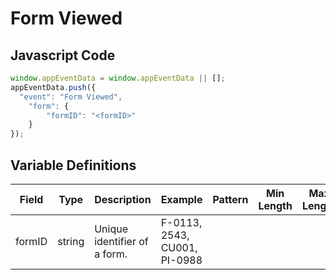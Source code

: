 # Form Viewed

## Javascript Code
```js
window.appEventData = window.appEventData || [];
appEventData.push({
  "event": "Form Viewed",
    "form": {
        "formID": "<formID>"
    }
});
```

## Variable Definitions

|Field|Type|Description|Example|Pattern|Min Length|Max Length|Minimum|Maximum|Multiple Of|
| --- | --- | --- | --- | --- | --- | --- | --- | --- | --- |
|formID|string|Unique identifier of a form. |F-0113, 2543, CU001, PI-0988|||||||
